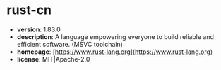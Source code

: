 # rust-cn

- **version**: 1.83.0
- **description**: A language empowering everyone to build reliable and efficient software. (MSVC toolchain)
- **homepage**: [https://www.rust-lang.org](https://www.rust-lang.org)
- **license**: MIT|Apache-2.0

